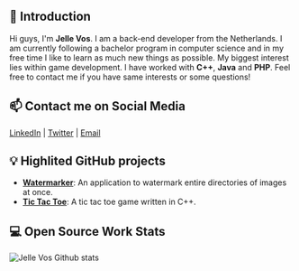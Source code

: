## 👋 Introduction

Hi guys, I'm **Jelle Vos**. I am a back-end developer from the Netherlands. I am currently following a bachelor program in computer science and in my free time I like to learn as much new things as possible. My biggest interest lies within game development.
I have worked with **C++**, **Java** and **PHP**. Feel free to contact me if you have same interests or some questions!

## 📫 Contact me on Social Media

[LinkedIn](https://www.linkedin.com/in/vosjellevos/) | [Twitter](https://twitter.com/Jelle_Vos1) | [Email](mailto:jelle.vos@outlook.com)

## 💡 Highlited GitHub projects

- [**Watermarker**](https://github.com/JelleVos1/watermarker): An application to watermark entire directories of images at once.
- [**Tic Tac Toe**](https://github.com/JelleVos1/Tic-Tac-Toe): A tic tac toe game written in C++.

<!--## 📚 Tech Articles and Talks -->

<!--You can find a list of my talks' presentation on 📖 . -->

<!--And get all my post articles in my blog 📝. -->
 
## 💻 Open Source Work Stats


![Jelle Vos Github stats](https://github-readme-stats.vercel.app/api?username=JelleVos1&show_icons=true)
